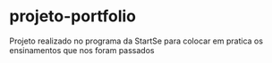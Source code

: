 # projeto-portfolio
 Projeto realizado no programa da StartSe para colocar em pratica os ensinamentos que nos foram passados
